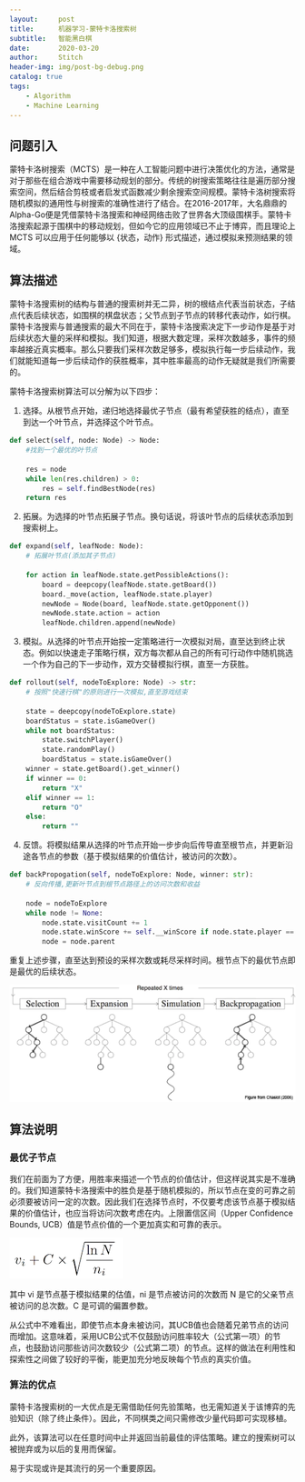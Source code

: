 ```yaml
---
layout:     post
title:      机器学习-蒙特卡洛搜索树
subtitle:   智能黑白棋
date:       2020-03-20
author:     Stitch
header-img: img/post-bg-debug.png
catalog: true
tags:
    - Algorithm
    - Machine Learning
--- 
```


## 问题引入 ##

蒙特卡洛树搜索（MCTS）是一种在人工智能问题中进行决策优化的方法，通常是对于那些在组合游戏中需要移动规划的部分。传统的树搜索策略往往是遍历部分搜索空间，然后结合剪枝或者启发式函数减少剩余搜索空间规模。蒙特卡洛树搜索将随机模拟的通用性与树搜索的准确性进行了结合。在2016-2017年，大名鼎鼎的Alpha-Go便是凭借蒙特卡洛搜索和神经网络击败了世界各大顶级围棋手。蒙特卡洛搜索起源于围棋中的移动规划，但如今它的应用领域已不止于博弈，而且理论上 MCTS 可以应用于任何能够以 {状态，动作} 形式描述，通过模拟来预测结果的领域。

## 算法描述 ##

蒙特卡洛搜索树的结构与普通的搜索树并无二异，树的根结点代表当前状态，子结点代表后续状态，如围棋的棋盘状态；父节点到子节点的转移代表动作，如行棋。蒙特卡洛搜索与普通搜索的最大不同在于，蒙特卡洛搜索决定下一步动作是基于对后续状态大量的采样和模拟。我们知道，根据大数定理，采样次数越多，事件的频率越接近真实概率。那么只要我们采样次数足够多，模拟执行每一步后续动作，我们就能知道每一步后续动作的获胜概率，其中胜率最高的动作无疑就是我们所需要的。

蒙特卡洛搜索树算法可以分解为以下四步：

1. 选择。从根节点开始，递归地选择最优子节点（最有希望获胜的结点），直至到达一个叶节点，并选择这个叶节点。
```python
def select(self, node: Node) -> Node:
    #找到一个最优的叶节点

    res = node
    while len(res.children) > 0:
        res = self.findBestNode(res)
    return res
```
2. 拓展。为选择的叶节点拓展子节点。换句话说，将该叶节点的后续状态添加到搜索树上。
```python
def expand(self, leafNode: Node):
    # 拓展叶节点(添加其子节点)

    for action in leafNode.state.getPossibleActions():
        board = deepcopy(leafNode.state.getBoard())
        board._move(action, leafNode.state.player)
        newNode = Node(board, leafNode.state.getOpponent())
        newNode.state.action = action
        leafNode.children.append(newNode)
```
3. 模拟。从选择的叶节点开始按一定策略进行一次模拟对局，直至达到终止状态。例如以快速走子策略行棋，双方每次都从自己的所有可行动作中随机挑选一个作为自己的下一步动作，双方交替模拟行棋，直至一方获胜。
```python
def rollout(self, nodeToExplore: Node) -> str:
    # 按照"快速行棋"的原则进行一次模拟,直至游戏结束

    state = deepcopy(nodeToExplore.state)
    boardStatus = state.isGameOver()
    while not boardStatus:
        state.switchPlayer()
        state.randomPlay()
        boardStatus = state.isGameOver()
    winner = state.getBoard().get_winner()
    if winner == 0:
        return "X"
    elif winner == 1:
        return "O"
    else:
        return ""
```
4. 反馈。将模拟结果从选择的叶节点开始一步步向后传导直至根节点，并更新沿途各节点的参数（基于模拟结果的价值估计，被访问的次数）。
```python
def backPropogation(self, nodeToExplore: Node, winner: str):
    # 反向传播,更新叶节点到根节点路径上的访问次数和收益

    node = nodeToExplore
    while node != None:
        node.state.visitCount += 1
        node.state.winScore += self.__winScore if node.state.player == winner else 0
        node = node.parent
```

重复上述步骤，直至达到预设的采样次数或耗尽采样时间。根节点下的最优节点即是最优的后续状态。

![UCB公式](https://raw.githubusercontent.com/StitchWuhula/StitchWuhula.github.io/master/img/2020-03-20-1.png)

## 算法说明 ##

### 最优子节点 ###

我们在前面为了方便，用胜率来描述一个节点的价值估计，但这样说其实是不准确的。我们知道蒙特卡洛搜索中的胜负是基于随机模拟的，所以节点在变的可靠之前必须要被访问一定的次数。因此我们在选择节点时，不仅要考虑该节点基于模拟结果的价值估计，也应当将访问次数考虑在内。上限置信区间（Upper Confidence Bounds, UCB）值是节点价值的一个更加真实和可靠的表示。

![UCB公式](https://raw.githubusercontent.com/StitchWuhula/StitchWuhula.github.io/master/img/2020-03-20-2.png)

其中 vi 是节点基于模拟结果的估值，ni 是节点被访问的次数而 N 是它的父亲节点被访问的总次数。C 是可调的偏置参数。

从公式中不难看出，即使节点本身未被访问，其UCB值也会随着兄弟节点的访问而增加。这意味着，采用UCB公式不仅鼓励访问胜率较大（公式第一项）的节点，也鼓励访问那些访问次数较少（公式第二项）的节点。这样的做法在利用性和探索性之间做了较好的平衡，能更加充分地反映每个节点的真实价值。

### 算法的优点 ###

蒙特卡洛搜索树的一大优点是无需借助任何先验策略，也无需知道关于该博弈的先验知识（除了终止条件）。因此，不同棋类之间只需修改少量代码即可实现移植。

此外，该算法可以在任意时间中止并返回当前最佳的评估策略。建立的搜索树可以被抛弃或为以后的复用而保留。

易于实现或许是其流行的另一个重要原因。